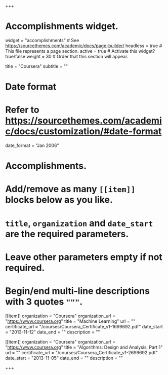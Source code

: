 +++
# Accomplishments widget.
widget = "accomplishments"  # See https://sourcethemes.com/academic/docs/page-builder/
headless = true  # This file represents a page section.
active = true  # Activate this widget? true/false
weight = 30  # Order that this section will appear.

title = "Coursera"
subtitle = ""

# Date format
#   Refer to https://sourcethemes.com/academic/docs/customization/#date-format
date_format = "Jan 2006"

# Accomplishments.
#   Add/remove as many `[[item]]` blocks below as you like.
#   `title`, `organization` and `date_start` are the required parameters.
#   Leave other parameters empty if not required.
#   Begin/end multi-line descriptions with 3 quotes `"""`.

[[item]]
  organization = "Coursera"
  organization_url = "https://www.coursera.org"
  title = "Machine Learning"
  url = ""
  certificate_url = "/courses/Coursera_Certificate_v1-1699692.pdf"
  date_start = "2013-11-12"
  date_end = ""
  description = ""

[[item]]
  organization = "Coursera"
  organization_url = "https://www.coursera.org"
  title = "Algorithms: Design and Analysis, Part 1"
  url = ""
  certificate_url = "/courses/Coursera_Certificate_v1-2699692.pdf"
  date_start = "2013-11-05"
  date_end = ""
  description = ""
  
+++
